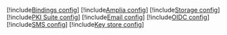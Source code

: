 ﻿[!include[Bindings config](../../../includes/spa-config/bindings.md)]
[!include[Amplia config](amplia-config.md)]
[!include[Storage config](storage-config.md)]
[!include[PKI Suite config](pki-config.md)]
[!include[Email config](email-config.md)]
[!include[OIDC config](oidc-config.md)]
[!include[SMS config](sms-config.md)]
[!include[Key store config](key-store-config.md)]
